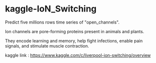 # kaggle-IoN_Switching
Predict five millions rows time series of "open_channels".

Ion channels are pore-forming proteins present in animals and plants. 

They encode learning and memory, help fight infections, enable pain signals, and stimulate muscle contraction. 

kaggle link : https://www.kaggle.com/c/liverpool-ion-switching/overview
